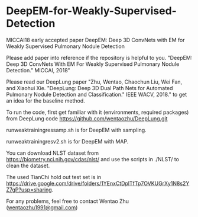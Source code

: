# DeepEM-for-Weakly-Supervised-Detection
MICCAI18 early accepted paper DeepEM: Deep 3D ConvNets with EM for Weakly Supervised Pulmonary Nodule Detection

Please add paper into reference if the repository is helpful to you. "DeepEM: Deep 3D ConvNets With EM For Weakly Supervised Pulmonary Nodule Detection." MICCAI, 2018"

Please read our DeepLung paper "Zhu, Wentao, Chaochun Liu, Wei Fan, and Xiaohui Xie. "DeepLung: Deep 3D Dual Path Nets for Automated Pulmonary Nodule Detection and Classification." IEEE WACV, 2018." to get an idea for the baseline method. 

To run the code, first get familiar with it (environments, required packages) from DeepLung code https://github.com/wentaozhu/DeepLung.git

runweaktrainingressamp.sh is for DeepEM with sampling.

runweaktrainingresv2.sh is for DeepEM with MAP.

You can download NLST dataset from https://biometry.nci.nih.gov/cdas/nlst/ and use the scripts in ./NLST/ to clean the dataset.

The used TianChi hold out test set is in https://drive.google.com/drive/folders/1YEnxCtDplTfTp7OVKUGrXy1N8s2YZ7gP?usp=sharing.

For any problems, feel free to contact Wentao Zhu (wentaozhu1991@gmail.com)
